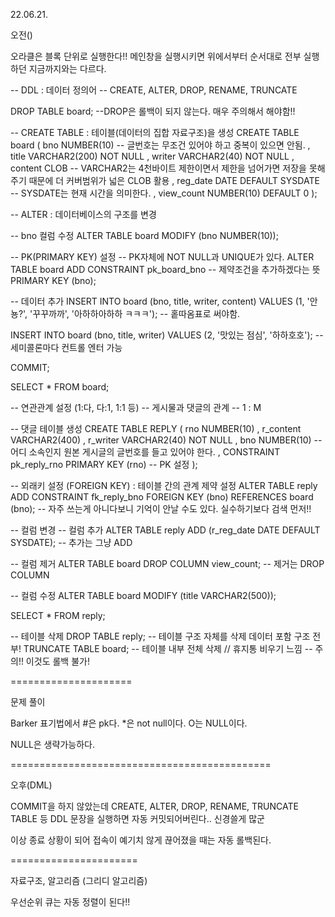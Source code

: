 22.06.21.

오전()

오라클은 블록 단위로 실행한다!!
메인창을 실행시키면 위에서부터 순서대로 전부 실행하던 지금까지와는 다르다.


-- DDL : 데이터 정의어
-- CREATE, ALTER, DROP, RENAME, TRUNCATE

DROP TABLE board; --DROP은 롤백이 되지 않는다. 매우 주의해서 해야함!!


-- CREATE TABLE : 테이블(데이터의 집합 자료구조)을 생성
CREATE TABLE board (
bno NUMBER(10) -- 글번호는 무조건 있어야 하고 중복이 있으면 안됨.
, title VARCHAR2(200) NOT NULL
, writer VARCHAR2(40) NOT NULL
, content CLOB -- VARCHAR2는 4천바이트 제한이면서 제한을 넘어가면 저장을 못해주기 때문에 더 커버범위가 넓은 CLOB 활용
, reg_date DATE DEFAULT SYSDATE -- SYSDATE는 현재 시간을 의미한다.
, view_count NUMBER(10) DEFAULT 0
);


-- ALTER : 데이터베이스의 구조를 변경

-- bno 컬럼 수정
ALTER TABLE board
MODIFY (bno NUMBER(10));


-- PK(PRIMARY KEY) 설정 -- PK자체에 NOT NULL과 UNIQUE가 있다.
ALTER TABLE board
ADD CONSTRAINT pk_board_bno -- 제약조건을 추가하겠다는 뜻
PRIMARY KEY (bno);


-- 데이터 추가
INSERT INTO board
(bno, title, writer, content)
VALUES
(1, '안뇽?', '꾸꾸까까', '아하하아하하 ㅋㅋㅋ'); -- 홑따옴표로 써야함.


INSERT INTO board
(bno, title, writer)
VALUES
(2, '맛있는 점심', '하하호호'); -- 세미콜론마다 컨트롤 엔터 가능


COMMIT;


SELECT * FROM board;



-- 연관관계 설정 (1:다, 다:1, 1:1 등)
-- 게시물과 댓글의 관계
--   1   :  M


-- 댓글 테이블 생성
CREATE TABLE REPLY (
rno NUMBER(10)
, r_content VARCHAR2(400)
, r_writer VARCHAR2(40) NOT NULL
, bno NUMBER(10) -- 어디 소속인지 원본 게시글의 글번호를 들고 있어야 한다.
, CONSTRAINT pk_reply_rno PRIMARY KEY (rno) -- PK 설정
);


-- 외래키 설정 (FOREIGN KEY) : 테이블 간의 관계 제약 설정
ALTER TABLE reply
ADD CONSTRAINT fk_reply_bno
FOREIGN KEY (bno)
REFERENCES board (bno);
-- 자주 쓰는게 아니다보니 기억이 안날 수도 있다. 실수하기보다 검색  먼저!!


-- 컬럼 변경
-- 컬럼 추가
ALTER TABLE reply
ADD (r_reg_date DATE DEFAULT SYSDATE); -- 추가는 그냥 ADD



-- 컬럼 제거
ALTER TABLE board
DROP COLUMN view_count; -- 제거는 DROP COLUMN


-- 컬럼 수정
ALTER TABLE board
MODIFY (title VARCHAR2(500));


SELECT * FROM reply;


-- 테이블 삭제
DROP TABLE reply; -- 테이블 구조 자체를 삭제 데이터 포함 구조 전부!
TRUNCATE TABLE board; -- 테이블 내부 전체 삭제 // 휴지통 비우기 느낌
-- 주의!! 이것도 롤백 불가!


=====================

문제 풀이

Barker 표기법에서 #은 pk다.
*은 not null이다.
O는 NULL이다.

NULL은 생략가능하다.


=============================================

오후(DML)

COMMIT을 하지 않았는데
CREATE, ALTER, DROP, RENAME, TRUNCATE TABLE 등 DDL 문장을 실행하면
자동 커밋되어버린다.. 신경쓸게 많군


이상 종료 상황이 되어 접속이 예기치 않게 끊어졌을 때는 자동 롤백된다.


======================

자료구조, 알고리즘 (그리디 알고리즘)

우선순위 큐는 자동 정렬이 된다!!